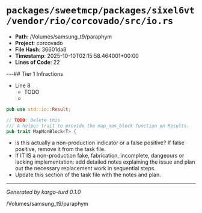# `packages/sweetmcp/packages/sixel6vt/vendor/rio/corcovado/src/io.rs`

- **Path**: /Volumes/samsung_t9/paraphym
- **Project**: corcovado
- **File Hash**: 36601da8  
- **Timestamp**: 2025-10-10T02:15:58.464001+00:00  
- **Lines of Code**: 22

---## Tier 1 Infractions 


- Line 8
  - TODO
  - 

```rust
pub use std::io::Result;

// TODO: Delete this
/// A helper trait to provide the map_non_block function on Results.
pub trait MapNonBlock<T> {
```

- is this actually a non-production indicator or a false positive? If false positive, remove it from the task file.
- If IT IS a non-production fake, fabrication, incomplete, dangeours or lacking implementation: add detailed notes explaining the issue and plan out the necessary replacement work in sequential steps. 
- Update this section of the task file with the notes and plan.

---

*Generated by kargo-turd 0.1.0*

/Volumes/samsung_t9/paraphym